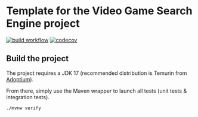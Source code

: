# Template for the Video Game Search Engine project

[![build workflow](https://github.com/karimsalhi/video_game_search_engine/actions/workflows/build.yml/badge.svg)](https://github.com/karimsalhi/video_game_search_engine/actions)
[![codecov](https://codecov.io/gh/karimsalhi/video_game_search_engine/branch/main/graph/badge.svg)](https://codecov.io/gh/karimsalhi/video_game_search_engine)

## Build the project

The project requires a JDK 17 (recommended distribution is Temurin from [Adoptium](https://adoptium.net/)).

From there, simply use the Maven wrapper to launch all tests (unit tests & integration tests).

`./mvnw verify`
